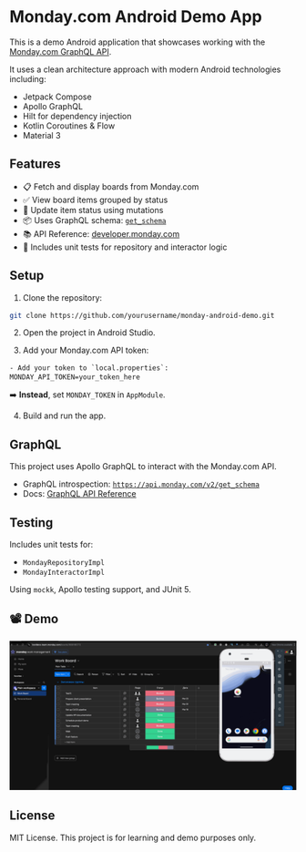 # Monday.com Android Demo App

This is a demo Android application that showcases working with the [Monday.com GraphQL API](https://developer.monday.com/api-reference/docs/introduction-to-graphql).

It uses a clean architecture approach with modern Android technologies including:

- Jetpack Compose
- Apollo GraphQL
- Hilt for dependency injection
- Kotlin Coroutines & Flow
- Material 3

## Features

- 📋 Fetch and display boards from Monday.com
- ✅ View board items grouped by status
- 🔄 Update item status using mutations
- 📦 Uses GraphQL schema: [`get_schema`](https://api.monday.com/v2/get_schema)
- 📚 API Reference: [developer.monday.com](https://developer.monday.com/api-reference/docs/introduction-to-graphql)
- 🧪 Includes unit tests for repository and interactor logic

## Setup

1. Clone the repository:

```bash
git clone https://github.com/yourusername/monday-android-demo.git
```

2. Open the project in Android Studio.

3. Add your Monday.com API token:

~~~
- Add your token to `local.properties`:
MONDAY_API_TOKEN=your_token_here
~~~

➡️ **Instead**, set `MONDAY_TOKEN` in `AppModule`.

4. Build and run the app.

## GraphQL

This project uses Apollo GraphQL to interact with the Monday.com API.

- GraphQL introspection: [`https://api.monday.com/v2/get_schema`](https://api.monday.com/v2/get_schema)
- Docs: [GraphQL API Reference](https://developer.monday.com/api-reference/docs/introduction-to-graphql)

## Testing

Includes unit tests for:

- `MondayRepositoryImpl`
- `MondayInteractorImpl`

Using `mockk`, Apollo testing support, and JUnit 5.

<h2>📽 Demo</h2>
<img src="demo.gif" width="700"/>

## License

MIT License. This project is for learning and demo purposes only.
